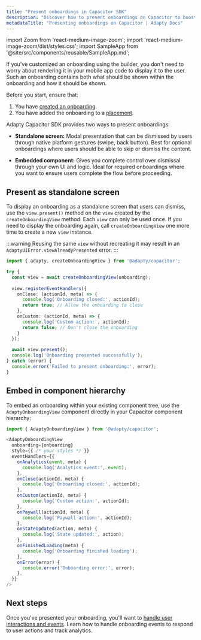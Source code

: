 ```yaml
---
title: "Present onboardings in Capacitor SDK"
description: "Discover how to present onboardings on Capacitor to boost conversions and revenue."
metadataTitle: "Presenting onboardings on Capacitor | Adapty Docs"
---
```


import Zoom from 'react-medium-image-zoom';
import 'react-medium-image-zoom/dist/styles.css';
import SampleApp from '@site/src/components/reusable/SampleApp.md';

If you've customized an onboarding using the builder, you don't need to worry about rendering it in your mobile app code to display it to the user. Such an onboarding contains both what should be shown within the onboarding and how it should be shown.

Before you start, ensure that:

1. You have [created an onboarding](create-onboarding.md).
2. You have added the onboarding to a [placement](placements.md).

Adapty Capacitor SDK provides two ways to present onboardings:

- **Standalone screen:** Modal presentation that can be dismissed by users through native platform gestures (swipe, back button). Best for optional onboardings where users should be able to skip or dismiss the content.

- **Embedded component:** Gives you complete control over dismissal through your own UI and logic. Ideal for required onboardings where you want to ensure users complete the flow before proceeding.

## Present as standalone screen

To display an onboarding as a standalone screen that users can dismiss, use the `view.present()` method on the `view` created by the `createOnboardingView` method. Each `view` can only be used once. If you need to display the onboarding again, call `createOnboardingView` one more time to create a new `view` instance.

:::warning
Reusing the same `view` without recreating it may result in an `AdaptyUIError.viewAlreadyPresented` error.
:::

```typescript showLineNumbers
import { adapty, createOnboardingView } from '@adapty/capacitor';

try {
  const view = await createOnboardingView(onboarding);
  
  view.registerEventHandlers({
    onClose: (actionId, meta) => {
      console.log('Onboarding closed:', actionId);
      return true; // Allow the onboarding to close
    },
    onCustom: (actionId, meta) => {
      console.log('Custom action:', actionId);
      return false; // Don't close the onboarding
    }
  });
  
  await view.present();
  console.log('Onboarding presented successfully');
} catch (error) {
  console.error('Failed to present onboarding:', error);
}
```

## Embed in component hierarchy

To embed an onboarding within your existing component tree, use the `AdaptyOnboardingView` component directly in your Capacitor component hierarchy:

```typescript showLineNumbers
import { AdaptyOnboardingView } from '@adapty/capacitor';

<AdaptyOnboardingView
  onboarding={onboarding}
  style={{ /* your styles */ }}
  eventHandlers={{
    onAnalytics(event, meta) { 
      console.log('Analytics event:', event);
    },
    onClose(actionId, meta) { 
      console.log('Onboarding closed:', actionId);
    },
    onCustom(actionId, meta) { 
      console.log('Custom action:', actionId);
    },
    onPaywall(actionId, meta) { 
      console.log('Paywall action:', actionId);
    },
    onStateUpdated(action, meta) { 
      console.log('State updated:', action);
    },
    onFinishedLoading(meta) { 
      console.log('Onboarding finished loading');
    },
    onError(error) { 
      console.error('Onboarding error:', error);
    },
  }}
/>
```

## Next steps

Once you've presented your onboarding, you'll want to [handle user interactions and events](capacitor-handling-onboarding-events.md). Learn how to handle onboarding events to respond to user actions and track analytics.

